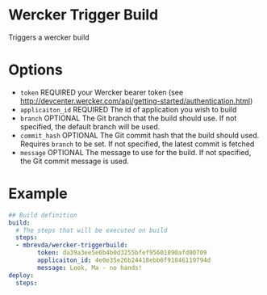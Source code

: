 # Wercker Trigger Build
Triggers a wercker build


# Options

* `token` REQUIRED your Wercker bearer token (see http://devcenter.wercker.com/api/getting-started/authentication.html)
* `applicaiton_id` REQUIRED The id of application you wish to build
* `branch` OPTIONAL The Git branch that the build should use. If not specified, the default branch will be used.
* `commit_hash` OPTIONAL The Git commit hash that the build should used. Requires `branch` to be set. If not specified, the latest commit is fetched
* `message` OPTIONAL The message to use for the build. If not specified, the Git commit message is used.

# Example
```yml
## Build definition
build:
  # The steps that will be executed on build
  steps:
  - mbrevda/wercker-triggerbuild:
        token: da39a3ee5e6b4b0d3255bfef95601890afd80709
        applicaiton_id: 4e0e35e26b24418ebb6f91846119794d
        message: Look, Ma - no hands!
deploy:
  steps:

 ```
